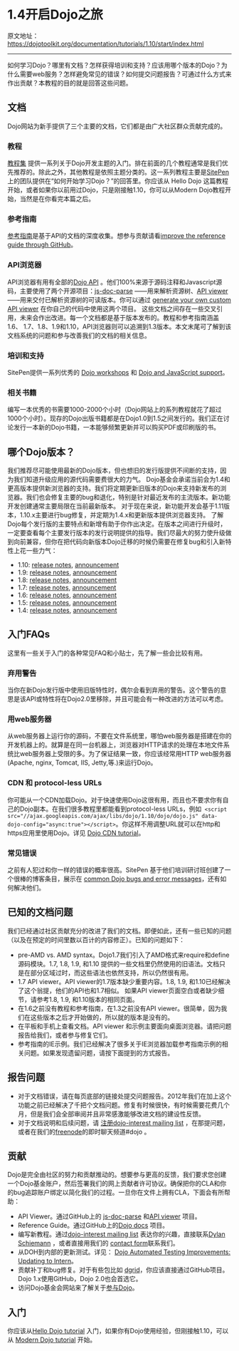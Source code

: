 # 1.4开启Dojo之旅
原文地址：https://dojotoolkit.org/documentation/tutorials/1.10/start/index.html

----------
如何学习Dojo？哪里有文档？怎样获得培训和支持？应该用哪个版本的Dojo？为什么需要web服务？怎样避免常见的错误？如何提交问题报告？可通过什么方式来作出贡献？本教程的目的就是回答这些问题。

## 文档
Dojo网站为新手提供了三个主要的文档，它们都是由广大社区群众贡献完成的。

### 教程
[教程集](https://dojotoolkit.org/documentation/?ver=1.10) 提供一系列关于Dojo开发主题的入门。排在前面的几个教程通常是我们优先推荐的。除此之外，其他教程是依照主题分类的。这一系列教程主要是[SitePen](http://sitepen.com/) 上的团队提供在“如何开始学习Dojo？”的回答里。你应该从 Hello Dojo 这篇教程开始，或者如果你以前用过Dojo，只是刚接触1.10，你可以从Modern Dojo教程开始，当然是在你看完本篇之后。

### 参考指南
[参考指南](https://dojotoolkit.org/reference-guide/1.109/)是基于API的文档的深度收集。想参与贡献请看[improve the reference guide through GitHub](https://github.com/dojo/docs/)。

### API浏览器
 API浏览器有用有全部的[Dojo API](https://dojotoolkit.org/api/) 。他们100%来源于源码注释和Javascript源码，主要使用了两个开源项目：[js-doc-parse](https://github.com/SitePen/js-doc-parse) ——用来解析资源树、[API viewer](https://github.com/wkeese/api-viewer) ——用来交付已解析资源树的可读版本。你可以通过 [generate your own custom API viewer](http://www.sitepen.com/blog/2013/01/18/generating-and-viewing-custom-api-docs/) 在你自己的代码中使用这两个项目。
 这些文档之间存在一些交叉引用，未来会作出改进。每一个文档都是基于版本发布的。教程和参考指南涵盖1.6、 1.7、1.8、1.9和1.10，API浏览器则可以追溯到1.3版本。本文末尾可了解到该文档系统的问题和参与改善我们的文档的相关信息。

### 培训和支持
SitePen提供一系列优秀的 [Dojo workshops](http://sitepen.com/workshops) 和 [Dojo and JavaScript support](http://sitepen.com/support)。

### 相关书籍
编写一本优秀的书需要1000-2000个小时（Dojo网站上的系列教程就花了超过1000个小时）。现存的Dojo出版书籍都是在Dojo1.0到1.5之间发行的。我们正在讨论发行一本新的Dojo书籍，一本能够频繁更新并可以购买PDF或印刷版的书。

## 哪个Dojo版本？
我们推荐尽可能使用最新的Dojo版本，但也想旧的发行版提供不间断的支持，因为我们知道升级应用的源代码需要费很大的力气。
Dojo基金会承诺当前会为1.4和更高版本提供新浏览器的支持。我们将定期更新旧版本的Dojo来支持新发布的浏览器。我们也会修复主要的bug和退化，特别是针对最近发布的主流版本。新功能开发创建通常主要局限在当前最新版本。
对于现在来说，新功能开发会基于1.11版本，1.10.x主要进行bug修复，并定期为1.4.x和更新版本提供浏览器支持。
了解Dojo每个发行版的主要特点和新增有助于你作出决定。在版本之间进行升级时，一定要查看每个主要发行版本的发行说明提供的指导。我们尽最大的努力使升级做到向前兼容，但你在把代码向新版本Dojo迁移的时候仍需要在修复bug和引入新特性上花一些力气：

 - 1.10: [release notes](https://dojotoolkit.org/reference-guide/1.10/releasenotes/1.10.html), [announcement](http://dojotoolkit.org/blog/dojo-turns-1-10)
 - 1.9: [release notes](https://dojotoolkit.org/reference-guide/1.10/releasenotes/1.9.html), [announcement](http://dojotoolkit.org/blog/dojo-1-9-released)
 - 1.8: [release notes,](https://dojotoolkit.org/reference-guide/1.10/releasenotes/1.8.html) [announcement](http://dojotoolkit.org/blog/dojo-1-8-released)
 - 1.7: [release notes](https://dojotoolkit.org/reference-guide/1.10/releasenotes/1.7.html), [announcement](http://dojotoolkit.org/blog/dojo-1-7-released)
 - 1.6: [release notes](https://dojotoolkit.org/reference-guide/1.10/releasenotes/1.6.html), [announcement](http://dojotoolkit.org/blog/dojo-1-6-released)
 - 1.5: [release notes](https://dojotoolkit.org/reference-guide/1.10/releasenotes/1.5.html), [announcement](http://www.sitepen.com/blog/2010/07/22/dojo-1-5-ready-to-power-your-web-app/)
 - 1.4: [release notes](https://dojotoolkit.org/reference-guide/1.10/releasenotes/1.4.html), [announcement](http://www.sitepen.com/blog/2009/12/10/dojo-1-4-released/)


## 入门FAQs
这里有一些关于入门的各种常见FAQ和小贴士，先了解一些会比较有用。

### 弃用警告
当你在新Dojo发行版中使用旧版特性时，偶尔会看到弃用的警告。这个警告的意思是该API或特性将在Dojo2.0里移除，并且可能会有一种改进的方法可以考虑。

### 用web服务器
从web服务器上运行你的源码，不要在文件系统里，哪怕web服务器是搭建在你的开发机器上的。就算是在同一台机器上，浏览器对HTTP请求的处理在本地文件系统比web服务器上受限的多。为了保证结果一致，你应该经常用HTTP web服务器(Apache, nginx, Tomcat, IIS, Jetty,等.)来运行Dojo。

### CDN 和 protocol-less URLs
你可能从一个CDN加载Dojo。对于快速使用Dojo这很有用，而且也不要求你有自己的Dojo副本。在我们很多教程里都能看到protocol-less URLs，例如` <script src="//ajax.googleapis.com/ajax/libs/dojo/1.10/dojo/dojo.js" data-dojo-config="async:true"></script>`。你这样不用调整URL就可以在http和https应用里使用Dojo。详见 [Dojo CDN tutorial](https://dojotoolkit.org/documentation/tutorials/1.10/cdn/)。

### 常见错误
之前有人犯过和你一样的错误的概率很高。SitePen 基于他们培训研讨班创建了一个很棒的博客条目，展示在 [common Dojo bugs and error messages](https://www.sitepen.com/blog/2012/10/31/debugging-dojo-common-error-messages)，还有如何解决他们。

## 已知的文档问题
我们已经通过社区贡献充分的改进了我们的文档。即便如此，还有一些已知的问题（以及在预定的时间里数以百计的内容修正）。已知的问题如下：

 - pre-AMD vs. AMD syntax。Dojo1.7我们引入了AMD格式来require和define源码模块。1.7, 1.8, 1.9, 和1.10 提供的一些文档里仍然使用的旧语法。文档只是在部分区域过时，而这些语法也依然支持，所以仍然很有用。
 - 1.7 API viewer。API viewer的1.7版本缺少重要内容。1.8, 1.9, 和1.10已经解决了这个翁提，他们的API也和1.7相似。 如果API viewer页面空白或者缺少细节，请参考1.8, 1.9, 和1.10版本的相同页面。
 - 在1.6之前没有教程和参考指南，在1.3之前没有API viewer。很简单，因为我们在这些版本之后才开始做的，所以就的版本是没有的。
 - 在平板和手机上查看文档。API viewer 和示例主要面向桌面浏览器。请把问题报告给我们，或者参与修复它们。
 - 参考指南的IE示例。我们已经解决了很多关于IE浏览器加载参考指南示例的相关问题。如果发现遗留问题，请按下面提到的方式报告。
 
## 报告问题
 - 对于文档错误，请在每页底部的链接处提交问题报告。2012年我们在加上这个功能之前已经解决了千把个文档问题。修复有时候很快，有时候需要花费几个月，但是我们会全部审阅并且非常感激能够改进文档的建设性反馈。
 - 对于文档说明和后续问题，请 [ 注册dojo-interest mailing list](http://mail.dojotoolkit.org/mailman/listinfo/dojo-interest) ，在那提问题，或者在我们的[freenode](http://www.freenode.net/irc_servers.shtml)的即时聊天频道#dojo 。
 
## 贡献
 Dojo是完全由社区的努力和贡献推动的。想要参与更高的反馈，我们要求您创建一个Dojo基金账户，然后签署我们的网上贡献者许可协议。确保把你的CLA和你的bug追踪账户绑定以简化我们的过程。一旦你在文件上拥有CLA，下面会有所帮助：
 
 - API Viewer。通过GitHub上的  [js-doc-parse](https://github.com/SitePen/js-doc-parse) 和[API viewer](https://github.com/wkeese/api-viewer) 项目。
 - Reference Guide。通过GitHub上的[Dojo docs](https://github.com/dojo/docs/) 项目。
 - 编写新教程。通过[dojo-interest mailing list](http://mail.dojotoolkit.org/mailman/listinfo/dojo-interest) 表达你的兴趣，直接联系[Dylan Schiemann](https://twitter.com/dylans) ，或者直接用我们的 [contact form](http://dojofoundation.org/contact)联系我们。
 - 从DOH到内部的更新测试。详见： [Dojo Automated Testing Improvements: Updating to Intern](https://www.sitepen.com/blog/2014/02/18/dojo-automated-testing-improvements-updating-to-intern/)。
 - 贡献补丁和bug修复。对于有些包比如 [dgrid](http://dgrid.io/)，你应该直接通过GitHub项目。Dojo 1.x使用GitHub，Dojo 2.0也会首选它。
 - 访问Dojo基金会网站来了解关于[参与Dojo](http://dojofoundation.org/about/)。
 
## 入门
你应该从[Hello Dojo tutorial](https://dojotoolkit.org/documentation/tutorials/1.10/hello_dojo/) 入门，如果你有Dojo使用经验，但刚接触1.10，可以从 [Modern Dojo tutorial](https://dojotoolkit.org/documentation/tutorials/1.10/modern_dojo/) 开始。
